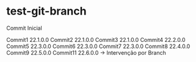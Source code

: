 # test-git-branch
Commit Inicial

Commit1 22.1.0.0 
Commit2 22.1.0.0
Commit3 22.1.0.0
Commit4 22.2.0.0
Commit5 22.3.0.0
Commit6 22.3.0.0
Commit7 22.3.0.0
Commit8 22.4.0.0
Commit9 22.5.0.0
Commit11 22.6.0.0 -> Intervenção por Branch

